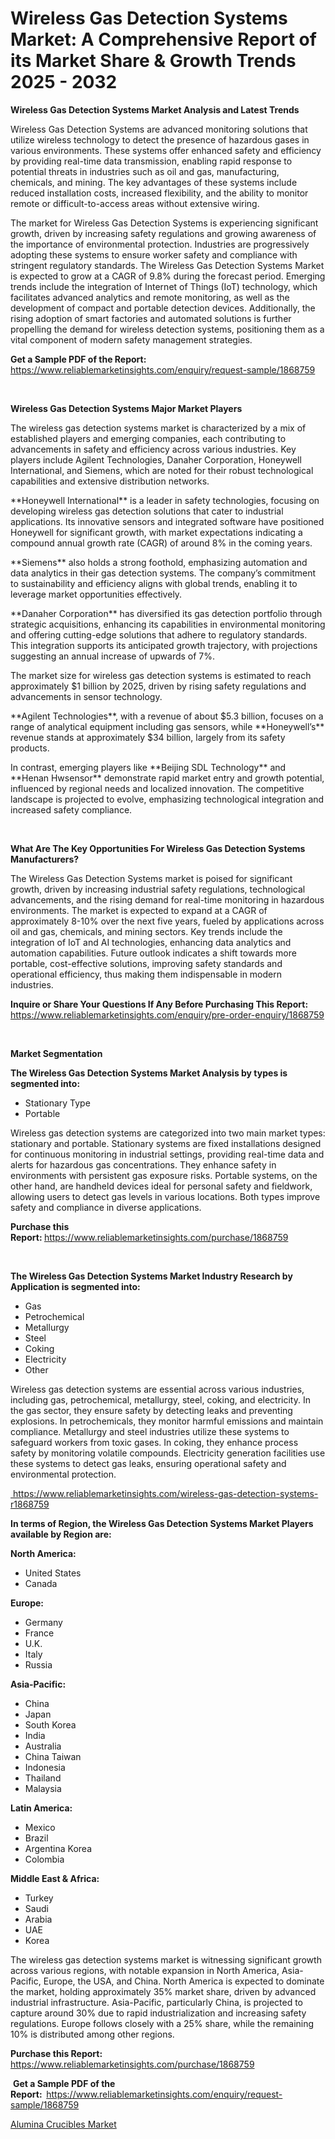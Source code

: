 <p><h1>Wireless Gas Detection Systems Market: A Comprehensive Report of its Market Share & Growth Trends 2025 - 2032</h1></p><p><strong>Wireless Gas Detection Systems Market Analysis and Latest Trends</strong></p>
<p><p>Wireless Gas Detection Systems are advanced monitoring solutions that utilize wireless technology to detect the presence of hazardous gases in various environments. These systems offer enhanced safety and efficiency by providing real-time data transmission, enabling rapid response to potential threats in industries such as oil and gas, manufacturing, chemicals, and mining. The key advantages of these systems include reduced installation costs, increased flexibility, and the ability to monitor remote or difficult-to-access areas without extensive wiring.</p><p>The market for Wireless Gas Detection Systems is experiencing significant growth, driven by increasing safety regulations and growing awareness of the importance of environmental protection. Industries are progressively adopting these systems to ensure worker safety and compliance with stringent regulatory standards. The Wireless Gas Detection Systems Market is expected to grow at a CAGR of 9.8% during the forecast period. Emerging trends include the integration of Internet of Things (IoT) technology, which facilitates advanced analytics and remote monitoring, as well as the development of compact and portable detection devices. Additionally, the rising adoption of smart factories and automated solutions is further propelling the demand for wireless detection systems, positioning them as a vital component of modern safety management strategies.</p></p>
<p><strong>Get a Sample PDF of the Report:&nbsp;</strong> <a href="https://www.reliablemarketinsights.com/enquiry/request-sample/1868759?utm_campaign=3517&utm_medium=2&utm_source=Github&utm_content=ia&utm_term=31032025&utm_id=wireless-gas-detection-systems">https://www.reliablemarketinsights.com/enquiry/request-sample/1868759</a></p>
<p>&nbsp;</p>
<p><strong>Wireless Gas Detection Systems Major Market Players</strong></p>
<p><p>The wireless gas detection systems market is characterized by a mix of established players and emerging companies, each contributing to advancements in safety and efficiency across various industries. Key players include Agilent Technologies, Danaher Corporation, Honeywell International, and Siemens, which are noted for their robust technological capabilities and extensive distribution networks.</p><p>**Honeywell International** is a leader in safety technologies, focusing on developing wireless gas detection solutions that cater to industrial applications. Its innovative sensors and integrated software have positioned Honeywell for significant growth, with market expectations indicating a compound annual growth rate (CAGR) of around 8% in the coming years. </p><p>**Siemens** also holds a strong foothold, emphasizing automation and data analytics in their gas detection systems. The company’s commitment to sustainability and efficiency aligns with global trends, enabling it to leverage market opportunities effectively. </p><p>**Danaher Corporation** has diversified its gas detection portfolio through strategic acquisitions, enhancing its capabilities in environmental monitoring and offering cutting-edge solutions that adhere to regulatory standards. This integration supports its anticipated growth trajectory, with projections suggesting an annual increase of upwards of 7%.</p><p>The market size for wireless gas detection systems is estimated to reach approximately $1 billion by 2025, driven by rising safety regulations and advancements in sensor technology. </p><p>**Agilent Technologies**, with a revenue of about $5.3 billion, focuses on a range of analytical equipment including gas sensors, while **Honeywell’s** revenue stands at approximately $34 billion, largely from its safety products. </p><p>In contrast, emerging players like **Beijing SDL Technology** and **Henan Hwsensor** demonstrate rapid market entry and growth potential, influenced by regional needs and localized innovation. The competitive landscape is projected to evolve, emphasizing technological integration and increased safety compliance.</p></p>
<p>&nbsp;</p>
<p><strong>What Are The Key Opportunities For Wireless Gas Detection Systems Manufacturers?</strong></p>
<p><p>The Wireless Gas Detection Systems market is poised for significant growth, driven by increasing industrial safety regulations, technological advancements, and the rising demand for real-time monitoring in hazardous environments. The market is expected to expand at a CAGR of approximately 8-10% over the next five years, fueled by applications across oil and gas, chemicals, and mining sectors. Key trends include the integration of IoT and AI technologies, enhancing data analytics and automation capabilities. Future outlook indicates a shift towards more portable, cost-effective solutions, improving safety standards and operational efficiency, thus making them indispensable in modern industries.</p></p>
<p><strong>Inquire or Share Your Questions If Any Before Purchasing This Report:</strong> <a href="https://www.reliablemarketinsights.com/enquiry/pre-order-enquiry/1868759?utm_campaign=3517&utm_medium=2&utm_source=Github&utm_content=ia&utm_term=31032025&utm_id=wireless-gas-detection-systems">https://www.reliablemarketinsights.com/enquiry/pre-order-enquiry/1868759</a></p>
<p>&nbsp;</p>
<p><strong>Market Segmentation</strong></p>
<p><strong>The Wireless Gas Detection Systems Market Analysis by types is segmented into:</strong></p>
<p><ul><li>Stationary Type </li><li>Portable</li></ul></p>
<p><p>Wireless gas detection systems are categorized into two main market types: stationary and portable. Stationary systems are fixed installations designed for continuous monitoring in industrial settings, providing real-time data and alerts for hazardous gas concentrations. They enhance safety in environments with persistent gas exposure risks. Portable systems, on the other hand, are handheld devices ideal for personal safety and fieldwork, allowing users to detect gas levels in various locations. Both types improve safety and compliance in diverse applications.</p></p>
<p><strong>Purchase this Report:&nbsp;</strong><a href="https://www.reliablemarketinsights.com/purchase/1868759?utm_campaign=3517&utm_medium=2&utm_source=Github&utm_content=ia&utm_term=31032025&utm_id=wireless-gas-detection-systems">https://www.reliablemarketinsights.com/purchase/1868759</a></p>
<p>&nbsp;</p>
<p><strong>The Wireless Gas Detection Systems Market Industry Research by Application is segmented into:</strong></p>
<p><ul><li>Gas</li><li>Petrochemical</li><li>Metallurgy</li><li>Steel</li><li>Coking</li><li>Electricity</li><li>Other</li></ul></p>
<p><p>Wireless gas detection systems are essential across various industries, including gas, petrochemical, metallurgy, steel, coking, and electricity. In the gas sector, they ensure safety by detecting leaks and preventing explosions. In petrochemicals, they monitor harmful emissions and maintain compliance. Metallurgy and steel industries utilize these systems to safeguard workers from toxic gases. In coking, they enhance process safety by monitoring volatile compounds. Electricity generation facilities use these systems to detect gas leaks, ensuring operational safety and environmental protection.</p></p>
<p><a href="https://www.reliablemarketinsights.com/wireless-gas-detection-systems-r1868759?utm_campaign=3517&utm_medium=2&utm_source=Github&utm_content=ia&utm_term=31032025&utm_id=wireless-gas-detection-systems">&nbsp;https://www.reliablemarketinsights.com/wireless-gas-detection-systems-r1868759</a></p>
<p><strong>In terms of Region, the Wireless Gas Detection Systems Market Players available by Region are:</strong></p>
<p>
    <p> <strong> North America: </strong>
        <ul>
            <li>United States</li>
            <li>Canada</li>
        </ul>
        </p> 
    <p> <strong> Europe: </strong>
        <ul>
            <li>Germany</li>
            <li>France</li>
            <li>U.K.</li>
            <li>Italy</li>
            <li>Russia</li>
        </ul>
        </p> 
    <p> <strong> Asia-Pacific: </strong>
        <ul>
            <li>China</li>
            <li>Japan</li>
            <li>South Korea</li>
            <li>India</li>
            <li>Australia</li>
            <li>China Taiwan</li>
            <li>Indonesia</li>
            <li>Thailand</li>
            <li>Malaysia</li>
        </ul>
        </p> 
    <p> <strong> Latin America: </strong>
        <ul>
            <li>Mexico</li>
            <li>Brazil</li>
            <li>Argentina Korea</li>
            <li>Colombia</li>
        </ul>
        </p> 
    <p> <strong> Middle East & Africa: </strong>
        <ul>
            <li>Turkey</li>
            <li>Saudi</li>
            <li>Arabia</li>
            <li>UAE</li>
            <li>Korea</li>
        </ul>
    </p>
    </p>
<p><p>The wireless gas detection systems market is witnessing significant growth across various regions, with notable expansion in North America, Asia-Pacific, Europe, the USA, and China. North America is expected to dominate the market, holding approximately 35% market share, driven by advanced industrial infrastructure. Asia-Pacific, particularly China, is projected to capture around 30% due to rapid industrialization and increasing safety regulations. Europe follows closely with a 25% share, while the remaining 10% is distributed among other regions.</p></p>
<p><strong>Purchase this Report: </strong><a href="https://www.reliablemarketinsights.com/purchase/1868759?utm_campaign=3517&utm_medium=2&utm_source=Github&utm_content=ia&utm_term=31032025&utm_id=wireless-gas-detection-systems">https://www.reliablemarketinsights.com/purchase/1868759</a></p>
<p>&nbsp;<strong>Get a Sample PDF of the Report:&nbsp;&nbsp;</strong><a href="https://www.reliablemarketinsights.com/enquiry/request-sample/1868759?utm_campaign=3517&utm_medium=2&utm_source=Github&utm_content=ia&utm_term=31032025&utm_id=wireless-gas-detection-systems">https://www.reliablemarketinsights.com/enquiry/request-sample/1868759</a></p>
<p><strong></strong></p>
<p><p><a href="https://github.com/pichuaadh0/Market-Research-Report-List-1/blob/main/alumina-crucibles-market.md?utm_campaign=3517&utm_medium=2&utm_source=Github&utm_content=ia&utm_term=31032025&utm_id=wireless-gas-detection-systems">Alumina Crucibles Market</a></p></p>